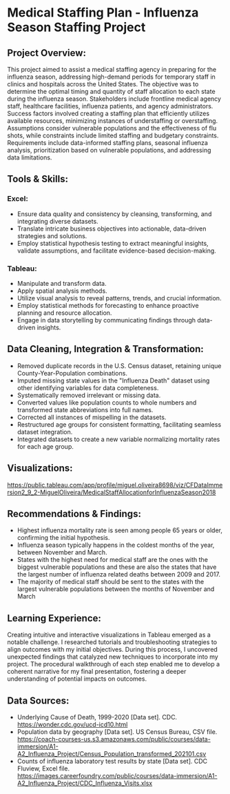 # Medical Staffing Plan - Influenza Season Staffing Project

## Project Overview:
This project aimed to assist a medical staffing agency in preparing for the influenza season, addressing high-demand periods for temporary staff in clinics and hospitals across the United States. The objective was to determine the optimal timing and quantity of staff allocation to each state during the influenza season. Stakeholders include frontline medical agency staff, healthcare facilities, influenza patients, and agency administrators. Success factors involved creating a staffing plan that efficiently utilizes available resources, minimizing instances of understaffing or overstaffing. Assumptions consider vulnerable populations and the effectiveness of flu shots, while constraints include limited staffing and budgetary constraints. Requirements include data-informed staffing plans, seasonal influenza analysis, prioritization based on vulnerable populations, and addressing data limitations.

## Tools & Skills:

### Excel:
+ Ensure data quality and consistency by cleansing, transforming, and integrating diverse datasets.
+ Translate intricate business objectives into actionable, data-driven strategies and solutions.
+ Employ statistical hypothesis testing to extract meaningful insights, validate assumptions, and facilitate evidence-based decision-making.

### Tableau:
+ Manipulate and transform data.
+ Apply spatial analysis methods.
+ Utilize visual analysis to reveal patterns, trends, and crucial information.
+ Employ statistical methods for forecasting to enhance proactive planning and resource allocation.
+ Engage in data storytelling by communicating findings through data-driven insights.

## Data Cleaning, Integration & Transformation:
+ Removed duplicate records in the U.S. Census dataset, retaining unique County-Year-Population combinations.
+ Imputed missing state values in the "Influenza Death" dataset using other identifying variables for data completeness.
+ Systematically removed irrelevant or missing data.
+ Converted values like population counts to whole numbers and transformed state abbreviations into full names.
+ Corrected all instances of mispelling in the datasets.
+ Restructured age groups for consistent formatting, facilitating seamless dataset integration.
+ Integrated datasets to create a new variable normalizing mortality rates for each age group.

## Visualizations:
https://public.tableau.com/app/profile/miguel.oliveira8698/viz/CFDataImmersion2_9_2-MiguelOliveira/MedicalStaffAllocationforInfluenzaSeason2018

## Recommendations & Findings:
+ Highest influenza mortality rate is seen among people 65 years or older, confirming the initial hypothesis.
+ Influenza season typically happens in the coldest months of the year, between November and March.
+ States with the highest need for medical staff are the ones with the biggest vulnerable populations and these are also the states that have the largest number of influenza related deaths between 2009 and 2017.
+ The majority of medical staff should be sent to the states with the largest vulnerable populations between the months of November and March 

## Learning Experience:
Creating intuitive and interactive visualizations in Tableau emerged as a notable challenge. I researched tutorials and troubleshooting strategies to align outcomes with my initial objectives. During this process, I uncovered unexpected findings that catalyzed new techniques to incorporate into my project. The procedural walkthrough of each step enabled me to develop a coherent narrative for my final presentation, fostering a deeper understanding of potential impacts on outcomes.

## Data Sources:
+ Underlying Cause of Death, 1999-2020 [Data set]. CDC. https://wonder.cdc.gov/ucd-icd10.html
+ Population data by geography [Data set]. US Census Bureau, CSV file. https://coach-courses-us.s3.amazonaws.com/public/courses/data-immersion/A1-A2_Influenza_Project/Census_Population_transformed_202101.csv
+ Counts of influenza laboratory test results by state [Data set]. CDC Fluview, Excel file. https://images.careerfoundry.com/public/courses/data-immersion/A1-A2_Influenza_Project/CDC_Influenza_Visits.xlsx
